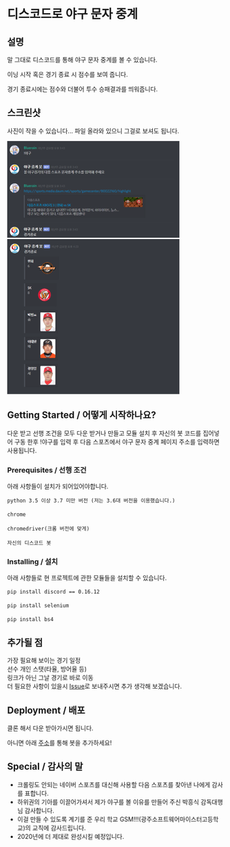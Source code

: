 # 디스코드로 야구 문자 중계

## 설명
말 그대로 디스코드를 통해 야구 문자 중계를 볼 수 있습니다.

이닝 시작 혹은 경기 종료 시 점수를 보여 줍니다.

경기 종료시에는 점수와 더불어 투수 승패결과를 띄워줍니다.

## 스크린샷
사진이 작을 수 있습니다... 파일 올라와 있으니 그걸로 보셔도 됩니다.
<div>
  <img src='스크린샷(195).png' width='400px'>
  <img src='스크린샷(196).png' width='400px'>
</div>

## Getting Started / 어떻게 시작하나요?
다운 받고 선행 조건을 모두 다운 받거나 만들고 모듈 설치 후 자신의 봇 코드를 집어넣어 구동 한후 !야구를 입력 후 다음 스포츠에서 야구 문자 중계 페이지 주소를 입력하면 사용됩니다.

### Prerequisites / 선행 조건

아래 사항들이 설치가 되어있어야합니다.

```
python 3.5 이상 3.7 미만 버전 (저는 3.6대 버전을 이용했습니다.)

chrome

chromedriver(크롬 버전에 맞게)

자신의 디스코드 봇
```

### Installing / 설치

아래 사항들로 현 프로젝트에 관한 모듈들을 설치할 수 있습니다.

```
pip install discord == 0.16.12

pip install selenium

pip install bs4
```
## 추가될 점
가장 필요해 보이는 경기 일정  
선수 개인 스탯(타율, 방어율 등)  
링크가 아닌 그날 경기로 바로 이동  
더 필요한 사항이 있을시 [Issue](https://github.com/surplus-developer/baseballwatch-bot/issues)로 보내주시면 추가 생각해 보겠습니다.

## Deployment / 배포
클론 해서 다운 받아가시면 됩니다.

아니면 아래 [주소](https://discordapp.com/api/oauth2/authorize?client_id=611173967348236290&permissions=8&scope=bot)를 통해 봇을 추가하세요!

## Special / 감사의 말

* 크롤링도 안되는 네이버 스포츠를 대신해 사용할 다음 스포츠를 찾아낸 나에게 감사를 표합니다.
* 하위권의 기아를 이끌어가셔서 제가 야구를 볼 이유를 만들어 주신 박흥식 감독대행님 감사합니다.
* 이걸 만들 수 있도록 계기를 준 우리 학교 GSM!!!(광주소프트웨어마이스터고등학교)의 교칙에 감사드립니다.
* 2020년에 더 제대로 완성시킬 예정입니다.  
